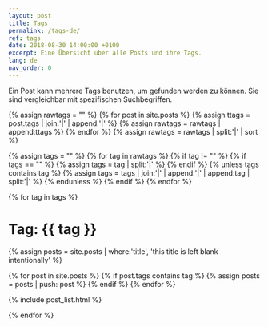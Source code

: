 ```yaml
---
layout: post
title: Tags
permalink: /tags-de/
ref: tags
date: 2018-08-30 14:00:00 +0100
excerpt: Eine Übersicht über alle Posts und ihre Tags.
lang: de
nav_order: 0
---
```


Ein Post kann mehrere Tags benutzen, um gefunden werden zu können. 
Sie sind vergleichbar mit spezifischen Suchbegriffen.


{% assign rawtags = "" %}
{% for post in site.posts %}
	{% assign ttags = post.tags | join:'|' | append:'|' %}
	{% assign rawtags = rawtags | append:ttags %}
{% endfor %}
{% assign rawtags = rawtags | split:'|' | sort %}


{% assign tags = "" %}
{% for tag in rawtags %}
	{% if tag != "" %}
		{% if tags == "" %}
			{% assign tags = tag | split:'|' %}
		{% endif %}
		{% unless tags contains tag %}
			{% assign tags = tags | join:'|' | append:'|' | append:tag | split:'|' %}
		{% endunless %}
	{% endif %}
{% endfor %}



{% for tag in tags %}
<h1 id="{{ tag | slugify }}">Tag: {{ tag }}</h1>

{% assign posts = site.posts | where:'title', 'this title is left blank intentionally' %}

 {% for post in site.posts %}
	 {% if post.tags contains tag %}
	 	{% assign posts = posts | push: post %}
	 {% endif %}
 {% endfor %}

 
  {% include post_list.html %}
 
  

{% endfor %}

